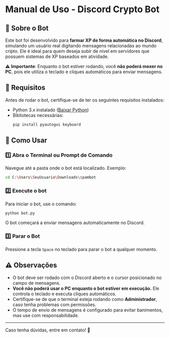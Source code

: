 # Manual de Uso - Discord Crypto Bot

## 📌 Sobre o Bot
Este bot foi desenvolvido para **farmar XP de forma automática no Discord**, simulando um usuário real digitando mensagens relacionadas ao mundo cripto. Ele é ideal para quem deseja subir de nível em servidores que possuem sistemas de XP baseados em atividade.

⚠️ **Importante**: Enquanto o bot estiver rodando, você **não poderá mexer no PC**, pois ele utiliza o teclado e cliques automáticos para enviar mensagens.

## 📌 Requisitos
Antes de rodar o bot, certifique-se de ter os seguintes requisitos instalados:

- Python 3.x instalado ([Baixar Python](https://www.python.org/downloads/))
- Bibliotecas necessárias:
  ```sh
  pip install pyautogui keyboard
  ```

## 🚀 Como Usar

### 1️⃣ **Abra o Terminal ou Prompt de Comando**
Navegue até a pasta onde o bot está localizado. Exemplo:
```sh
cd C:\Users\SeuUsuario\Downloads\spambot
```

### 2️⃣ **Execute o bot**
Para iniciar o bot, use o comando:
```sh
python bot.py
```

O bot começará a enviar mensagens automaticamente no Discord.

### 3️⃣ **Parar o Bot**
Pressione a tecla `Space` no teclado para parar o bot a qualquer momento.

## ⚠️ Observações
- O bot deve ser rodado com o Discord aberto e o cursor posicionado no campo de mensagens.
- **Você não poderá usar o PC enquanto o bot estiver em execução.** Ele controla o teclado e executa cliques automáticos.
- Certifique-se de que o terminal esteja rodando como **Administrador**, caso tenha problemas com permissões.
- O tempo de envio de mensagens é configurado para evitar banimentos, mas use com responsabilidade.

---

Caso tenha dúvidas, entre em contato! 🚀


